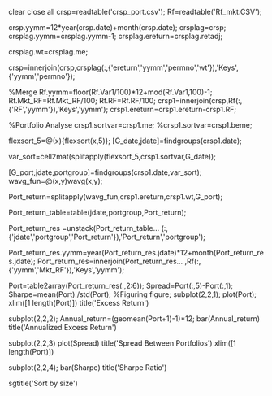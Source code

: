 clear
close all
crsp=readtable('crsp_port.csv');
Rf=readtable('Rf_mkt.CSV');

crsp.yymm=12*year(crsp.date)+month(crsp.date);
crsplag=crsp;
crsplag.yymm=crsplag.yymm-1;
crsplag.ereturn=crsplag.retadj;

crsplag.wt=crsplag.me;

crsp=innerjoin(crsp,crsplag(:,{'ereturn','yymm','permno','wt'}),'Keys',{'yymm','permno'});

%Merge
Rf.yymm=floor(Rf.Var1/100)*12+mod(Rf.Var1,100)-1;
Rf.Mkt_RF=Rf.Mkt_RF/100;
Rf.RF=Rf.RF/100;
crsp1=innerjoin(crsp,Rf(:,{'RF','yymm'}),'Keys','yymm');
crsp1.ereturn=crsp1.ereturn-crsp1.RF;

%Portfolio Analyse
crsp1.sortvar=crsp1.me;
%crsp1.sortvar=crsp1.beme;

flexsort_5=@(x){flexsort(x,5)};
[G_date,jdate]=findgroups(crsp1.date);

var_sort=cell2mat(splitapply(flexsort_5,crsp1.sortvar,G_date));

[G_port,jdate,portgroup]=findgroups(crsp1.date,var_sort);
wavg_fun=@(x,y)wavg(x,y);

Port_return=splitapply(wavg_fun,crsp1.ereturn,crsp1.wt,G_port);

Port_return_table=table(jdate,portgroup,Port_return);

Port_return_res =unstack(Port_return_table...
    (:,{'jdate','portgroup','Port_return'}),'Port_return','portgroup');


Port_return_res.yymm=year(Port_return_res.jdate)*12+month(Port_return_res.jdate);
Port_return_res=innerjoin(Port_return_res...
    ,Rf(:,{'yymm','Mkt_RF'}),'Keys','yymm');

Port=table2array(Port_return_res(:,2:6));
Spread=Port(:,5)-Port(:,1);
Sharpe=mean(Port)./std(Port);
%Figuring
figure;
subplot(2,2,1);
plot(Port);
xlim([1 length(Port)])
title('Excess Return')

subplot(2,2,2);
Annual_return=(geomean(Port+1)-1)*12;
bar(Annual_return)
title('Annualized Excess Return')

subplot(2,2,3)
plot(Spread)
title('Spread Between Portfolios')
xlim([1 length(Port)])

subplot(2,2,4);
bar(Sharpe)
title('Sharpe Ratio')

sgtitle('Sort by size')